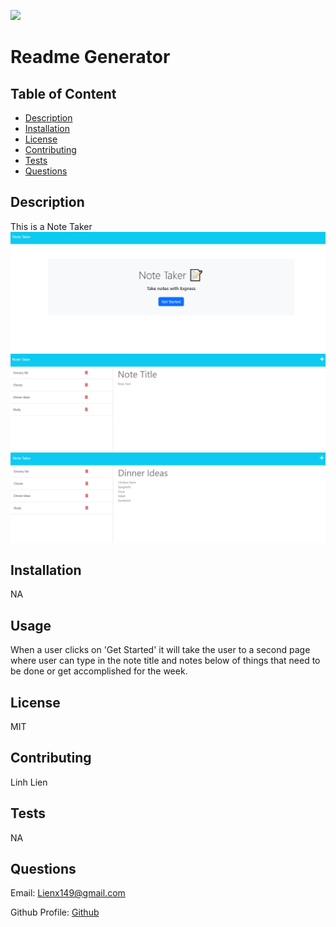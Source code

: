 [<img src="https://img.shields.io/badge/License-MIT-yellow.svg">](https://opensource.org/licenses/MIT)
  # Readme Generator

## Table of Content 

- [Description](#description)
- [Installation](#installation)
- [License](#license)
- [Contributing](#contributing)
- [Tests](#tests)
- [Questions](#questions)

## Description 
This is a Note Taker
![front page](images/notetakerfront.PNG)
![second page](images/notetaker2.PNG)
![example page](images/example.PNG)
## Installation 
NA

## Usage 
When a user clicks on 'Get Started' it will take the user to a second page where user can type in the note title and notes below of things that need to be done or get accomplished for the week. 

## License 
MIT

## Contributing 
Linh Lien

## Tests 
NA

## Questions 
Email: Lienx149@gmail.com 

Github Profile: [Github](https://github.com/Liex149)